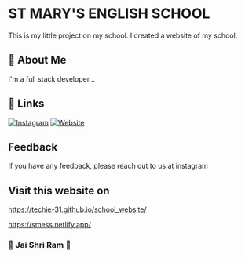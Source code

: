 # ST MARY'S ENGLISH SCHOOL
This is my little project on my school. I created a website of my school.

## 🚀 About Me
I'm a full stack developer...


## 🔗 Links

[![Instagram](https://img.shields.io/badge/instagram-000?style=for-the-badge&logo=instagram&logoColor=white)](https://www.instagram.com/techie_31/)
[![Website](https://img.shields.io/badge/Website-0A66C2?style=for-the-badge&logo=website&logoColor=white)]( https://techie-31.github.io/school_website/)



## Feedback

If you have any feedback, please reach out to us at instagram 



## Visit this website on 

 https://techie-31.github.io/school_website/
 
 https://smess.netlify.app/

### 🚩 Jai Shri Ram 🚩

